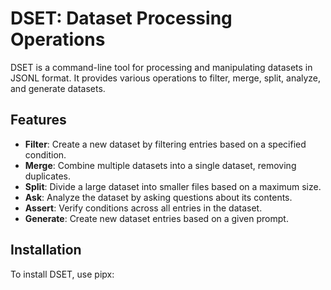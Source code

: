# DSET: Dataset Processing Operations

DSET is a command-line tool for processing and manipulating datasets in JSONL format. It provides various operations to filter, merge, split, analyze, and generate datasets.

## Features

- **Filter**: Create a new dataset by filtering entries based on a specified condition.
- **Merge**: Combine multiple datasets into a single dataset, removing duplicates.
- **Split**: Divide a large dataset into smaller files based on a maximum size.
- **Ask**: Analyze the dataset by asking questions about its contents.
- **Assert**: Verify conditions across all entries in the dataset.
- **Generate**: Create new dataset entries based on a given prompt.

## Installation

To install DSET, use pipx:

